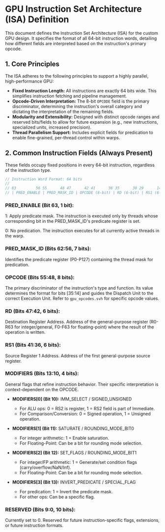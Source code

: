 # GPU Instruction Set Architecture (ISA) Definition

This document defines the Instruction Set Architecture (ISA) for the custom GPU design. It specifies the format of all 64-bit instruction words, detailing how different fields are interpreted based on the instruction's primary opcode.

## 1. Core Principles

The ISA adheres to the following principles to support a highly parallel, high-performance GPU:

* **Fixed Instruction Length:** All instructions are exactly 64 bits wide. This simplifies instruction fetching and pipeline management.
* **Opcode-Driven Interpretation:** The 8-bit `OPCODE` field is the primary discriminator, determining the instruction's overall category and dictating the interpretation of the remaining fields.
* **Modularity and Extensibility:** Designed with distinct opcode ranges and reserved bits/fields to allow for future expansion (e.g., new instructions, specialized units, increased precision).
* **Thread Parallelism Support:** Includes explicit fields for predication to enable fine-grained, per-thread control within warps.

## 2. Common Instruction Fields (Always Present)

These fields occupy fixed positions in every 64-bit instruction, regardless of the instruction type.

```systemverilog
// Instruction Word Format: 64 bits
//
// 63         56 55      48 47      42 41      36 35      30 29      14 13      10 9       0
// | PRED_ENABLE | PRED_MASK_ID | OPCODE (8-bit) | RD (6-bit) | RS1 (6-bit) | Format Dependent Fields (22-bit) | MODIFIERS (4-bit) | RESERVED (10-bit) |
```

### PRED\_ENABLE (Bit 63, 1 bit):

1: Apply predicate mask. The instruction is executed only by threads whose corresponding bit in the PRED\_MASK\_ID's predicate register is set.

0: No predication. The instruction executes for all currently active threads in the warp.

### PRED\_MASK\_ID (Bits 62:56, 7 bits):

Identifies the predicate register (P0-P127) containing the thread mask for predication.

### OPCODE (Bits 55:48, 8 bits):

The primary discriminator of the instruction's type and function. Its value determines the format for bits \[35:14] and guides the Dispatch Unit to the correct Execution Unit. Refer to `gpu_opcodes.svh` for specific opcode values.

### RD (Bits 47:42, 6 bits):

Destination Register Address. Address of the general-purpose register (R0-R63 for integer/general, F0-F63 for floating-point) where the result of the operation is written.

### RS1 (Bits 41:36, 6 bits):

Source Register 1 Address. Address of the first general-purpose source register.

### MODIFIERS (Bits 13:10, 4 bits):

General flags that refine instruction behavior. Their specific interpretation is context-dependent on the OPCODE.

* **MODIFIERS\[0] (Bit 10):** IMM\_SELECT / SIGNED\_UNSIGNED

  * For ALU ops: 0 = RS2 is register, 1 = RS2 field is part of Immediate.
  * For Comparison/Conversion: 0 = Signed operation, 1 = Unsigned operation.

* **MODIFIERS\[1] (Bit 11):** SATURATE / ROUNDING\_MODE\_BIT0

  * For integer arithmetic: 1 = Enable saturation.
  * For Floating-Point: Can be a bit for rounding mode selection.

* **MODIFIERS\[2] (Bit 12):** SET\_FLAGS / ROUNDING\_MODE\_BIT1

  * For integer/FP arithmetic: 1 = Generate/set condition flags (carry/overflow/NaN/Inf).
  * For Floating-Point: Can be a bit for rounding mode selection.

* **MODIFIERS\[3] (Bit 13):** INVERT\_PREDICATE / SPECIAL\_FLAG

  * For predication: 1 = Invert the predicate mask.
  * For other ops: Can be a specific flag.

### RESERVED (Bits 9:0, 10 bits):

Currently set to 0. Reserved for future instruction-specific flags, extensions, or future instruction formats.
